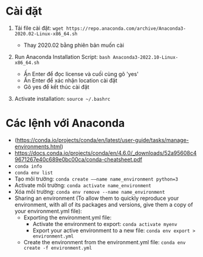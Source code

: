 # Cài đặt
1. Tải file cài đặt: `wget https://repo.anaconda.com/archive/Anaconda3-2020.02-Linux-x86_64.sh`
	- Thay 2020.02 bằng phiên bản muốn cài

2. Run Anaconda Installation Script: `bash Anaconda3-2022.10-Linux-x86_64.sh`
	- Ấn Enter để đọc license và cuối cùng gõ 'yes'
	- Ấn Enter để xác nhận location cài đặt
	- Gõ yes để kết thúc cài đặt

3. Activate installation: `source ~/.bashrc`


# Các lệnh với Anaconda 
- (https://conda.io/projects/conda/en/latest/user-guide/tasks/manage-environments.html)
- https://docs.conda.io/projects/conda/en/4.6.0/_downloads/52a95608c49671267e40c689e0bc00ca/conda-cheatsheet.pdf
- `conda info`
- `conda env list`
- Tạo môi trường: `conda create ––name name_environment python=3`
- Activate môi trường: `conda activate name_environment`
- Xóa môi trường: `conda env remove --name name_environment`
- Sharing an environment (To allow them to quickly reproduce your environment, with all of its packages and versions, give them a copy of your environment.yml file):
	- Exporting the environment.yml file:
		- Activate the environment to export: `conda activate myenv`
		- Export your active environment to a new file: `conda env export > environment.yml`
	- Create the environment from the environment.yml file: `conda env create -f environment.yml`






